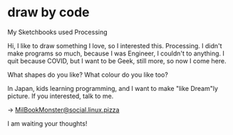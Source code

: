 # draw by code
My Sketchbooks used Processing

Hi,
I like to draw something I love, so I interested this. Processing.
I didn't make programs so much, because I was Engineer, I couldn't to anything.
I quit because COVID, but I want to be Geek, still more, so now I come here.

What shapes do you like?
What colour do you like too?

In Japan, kids learning programming, and I want to make "like Dream"ly picture.
If you interested, talk to me.

-> MilBookMonster@social.linux.pizza

I am waiting your thoughts!
